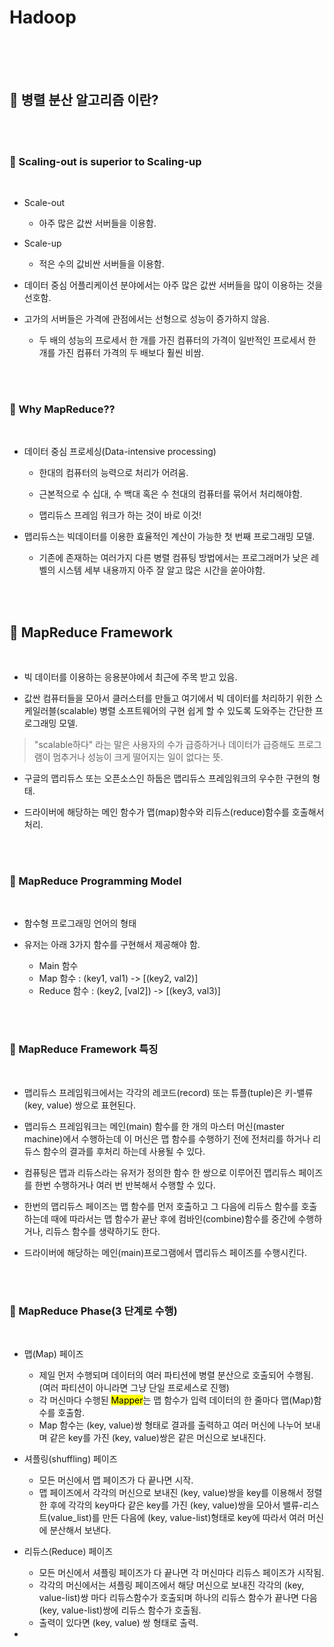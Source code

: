 # Hadoop


<br>
<br>
<br>

## 🌈 병렬 분산 알고리즘 이란?

<br>
<br>


### 🐳 Scaling-out is superior to Scaling-up

<br>

* Scale-out
    - 아주 많은 값싼 서버들을 이용함.

* Scale-up
    - 적은 수의 값비싼 서버들을 이용함.

* 데이터 중심 어플리케이션 분야에서는 아주 많은 값싼 서버들을 많이  이용하는 것을 선호함.

* 고가의 서버들은 가격에 관점에서는 선형으로 성능이 증가하지 않음.
    - 두 배의 성능의 프로세서 한 개를 가진 컴퓨터의 가격이 일반적인 프로세서 한 개를 가진 컴퓨터 가격의 두 배보다 훨씬 비쌈.


<br>
<br>


### 🐳 Why MapReduce??

<br>

* 데이터 중심 프로세싱(Data-intensive processing)
    - 한대의 컴퓨터의 능력으로 처리가 어려움.

    - 근본적으로 수 십대, 수 백대 혹은 수 천대의 컴퓨터를 묶어서 처리해야함.

    - 맵리듀스 프레임 워크가 하는 것이 바로 이것!


* 맵리듀스는 빅데이터를 이용한 효율적인 계산이 가능한 첫 번째 프로그래밍 모델.
    - 기존에 존재하는 여러가지 다른 병렬 컴퓨팅 방법에서는 프로그래머가 낮은 레벨의 시스템 세부 내용까지 아주 잘 알고 많은 시간을 쏟아야함.


<br>
<br>

## 🌈 MapReduce Framework

<br>

* 빅 데이터를 이용하는 응용분야에서 최근에 주목 받고 있음.

* 값싼 컴퓨터들을 모아서 클러스터를 만들고 여기에서 빅 데이터를 처리하기 위한 스케일러블(scalable) 병렬 소프트웨어의 구현 쉽게 할 수 있도록 도와주는 간단한 프로그래밍 모델.

> "scalable하다" 라는 말은 사용자의 수가 급증하거나 데이터가 급증해도 프로그램이 멈추거나 성능이 크게 떨어지는 일이 없다는 뜻.

* 구글의 맵리듀스 또는 오픈소스인 하둡은 맵리듀스 프레임워크의 우수한 구현의 형태.

* 드라이버에 해당하는 메인 함수가 맵(map)함수와 리듀스(reduce)함수를 호출해서 처리.


<br>
<br>

### 🐳 MapReduce Programming Model

<br>

* 함수형 프로그래밍 언어의 형태

* 유저는 아래 3가지 함수를 구현해서 제공해야 함.
    - Main 함수
    - Map 함수 : (key1, val1) -> [(key2, val2)]
    - Reduce 함수 : (key2, [val2]) -> [(key3, val3)]

<br>
<br>

### 🐳 MapReduce Framework 특징

<br>

* 맵리듀스 프레임워크에서는 각각의 레코드(record) 또는 튜플(tuple)은 키-밸류(key, value) 쌍으로 표현된다.

* 맵리듀스 프레임워크는 메인(main) 함수를 한 개의 마스터 머신(master machine)에서 수행하는데 이 머신은 맵 함수를 수행하기 전에 전처리를 하거나 리듀스 함수의 결과를 후처리 하는데 사용될 수 있다.

* 컴퓨팅은 맵과 리듀스라는 유저가 정의한 함수 한 쌍으로 이루어진 맵리듀스 페이즈를 한번 수행하거나 여러 번 반복해서 수행할 수 있다.

* 한번의 맵리듀스 페이즈는 맵 함수를 먼저 호출하고 그 다음에 리듀스 함수를 호출하는데 때에 따라서는 맵 함수가 끝난 후에 컴바인(combine)함수를 중간에 수행하거나, 리듀스 함수를 생략하기도 한다.

* 드라이버에 해당하는 메인(main)프로그램에서 맵리듀스 페이즈를 수행시킨다.

<br>
<br>

### 🐳 MapReduce Phase(3 단계로 수행)

<br>

* 맵(Map) 페이즈
    - 제일 먼저 수행되며 데이터의 여러 파티션에 병렬 분산으로 호출되어 수행됨. (여러 파티션이 아니라면 그냥 단일 프로세스로 진행)
    - 각 머신마다 수행된 <mark>Mapper</mark>는 맵 함수가 입력 데이터의 한 줄마다 맵(Map)함수를 호출함.
    - Map 함수는 (key, value)쌍 형태로 결과를 출력하고 여러 머신에 나누어 보내며 같은 key를 가진 (key, value)쌍은 같은 머신으로 보내진다.

* 셔플링(shuffling) 페이즈
    - 모든 머신에서 맵 페이즈가 다 끝나면 시작.
    - 맵 페이즈에서 각각의 머신으로 보내진 (key, value)쌍을 key를 이용해서 정렬한 후에 각각의 key마다 같은 key를 가진 (key, value)쌍을 모아서 밸류-리스트(value_list)를 만든 다음에 (key, value-list)형태로 key에 따라서 여러 머신에 분산해서 보낸다.

* 리듀스(Reduce) 페이즈
    - 모든 머신에서 셔플링 페이즈가 다 끝나면 각 머신마다 리듀스 페이즈가 시작됨.
    - 각각의 머신에서는 셔플링 페이즈에서 해당 머신으로 보내진 각각의 (key, value-list)쌍 마다 리듀스함수가 호출되며 하나의 리듀스 함수가 끝나면 다음 (key, value-list)쌍에 리듀스 함수가 호출됨.
    - 출력이 있다면 (key, value) 쌍 형태로 출력.


* 






